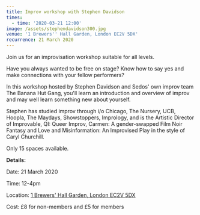 ```yaml
---
title: Improv workshop with Stephen Davidson
times:
  - time: '2020-03-21 12:00'
image: /assets/stephendavidson300.jpg
venue: '1 Brewers'' Hall Garden, London EC2V 5DX'
recurrence: 21 March 2020
---
```

Join us for an improvisation workshop​ suitable for all levels. 

Have you always wanted to be free on stage? Know how to say yes and make connections with your fellow performers? 

In this workshop hosted by Stephen Davidson and Sedos' own improv team The Banana Hut Gang, you'll learn an introduction and overview of improv and may well learn something new about yourself. 

Stephen has studied improv through i/o Chicago, The Nursery, UCB, Hoopla, The Maydays, Showstoppers, Imprology, and is the Artistic Director of Improvable, QI: Queer Improv, Carmen: A gender-swapped Film Noir Fantasy and Love and Misinformation: An Improvised Play in the style of Caryl Churchill. 

Only 15 spaces available.

**Details:**

Date: 21 March 2020

Time: 12-4pm

Location: [1 Brewers' Hall Garden, London EC2V 5DX](https://sedos.l3v5y.co.uk/venues/bhg)

Cost: £8 for non-members and £5 for members
